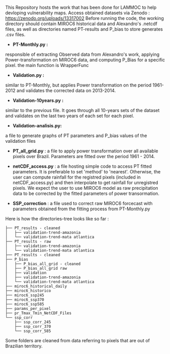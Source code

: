 This Repository hosts the work that has been done for LAMMOC to help devloping vulnerability maps.
Access obtained datasets via Zenodo : https://zenodo.org/uploads/13317002
Before running the code, the working directory should contain MIROC6 historical data and Alexandro's .netcdf files, as well as directories named PT-results and P_bias to store generates .csv files.

- **PT-Monthly.py :**
  
responsible of extracting Observed data from Alexandro's work, applying Power-transformation on MIROC6 data, and computing P_Bias for a specific pixel.
the main function is WrapperFunc

- **Validation.py :**
  
similar to PT-Monthly, but applies Power transformation on the period 1961-2012 and validates the corrected data on 2013-2014.

- **Validation-10years.py :**
  
similar to the previous file. It goes through all 10-years sets of the dataset and validates on the last two years of each set for each pixel.

- **Validation-analisis.py:**
  
a file to generate graphs of PT parameters and P_bias values of the validation files

- **PT_all_grid.py** :
  a file to apply power transformation over all available pixels over Brazil. Parameters are fitted over the period 1961 - 2014.

- **netCDF_access.py** :
  a file hosting simple code to access PT fitted parameters.
  It is preferable to set 'method' to 'nearest'.
  Otherwise, the user can compute rainfall for the registred pixels (included in netCDF_access.py) and then interpolate to get rainfall for unregistred pixels.
  We expect the user to use MIROC6 model as raw precipitation data to be corrected by the fitted parameters of power transormation.

- **SSP_correction** :
  a file used to correct raw MIROC6 forcecast with parameters obtained from the fitting process from PT-Monthly.py

Here is how the directories-tree looks like so far : 

    ├── PT_results - cleaned
    │   ├── validation-trend-amazonia
    │   └── validation-trend-mata atlantica
    ├── PT_results - raw
    │   ├── validation-trend-amazonia
    │   └── validation-trend-mata atlantica
    ├── PT_results - cleaned
    ├── P_bias
    │   ├── P_bias_all_grid - cleaned
    │   ├── P_bias_all_grid raw
    │   ├── validation
    │   ├── validation-trend-amazonia
    │   └── validation-trend-mata atlantica
    ├── miroc6_historical_daily
    ├── miroc6_historico
    ├── miroc6_ssp245
    ├── miroc6_ssp370
    ├── miroc6_ssp585
    ├── params_per_pixel
    ├── pr_Tmax_Tmin_NetCDF_Files
    └── ssp_corr
        ├── ssp_corr_245
        ├── ssp_corr_370
        └── ssp_corr_585
Some folders are cleaned from data referring to pixels that are out of Brazilian territory.

